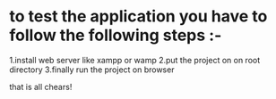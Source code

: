 # to test the application you have to follow the following steps :-

1.install web server like xampp or wamp
2.put the project on on root directory
3.finally run the project on browser

that is all
chears!
